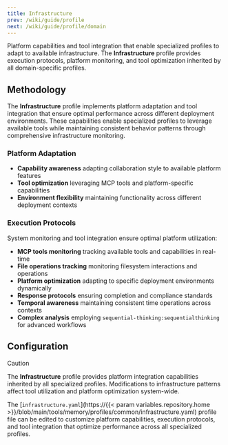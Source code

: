 ```yaml
---
title: Infrastructure
prev: /wiki/guide/profile
next: /wiki/guide/profile/domain
---
```


Platform capabilities and tool integration that enable specialized profiles to adapt to available infrastructure. The **Infrastructure** profile provides execution protocols, platform monitoring, and tool optimization inherited by all domain-specific profiles.

<!--more-->

## Methodology

The **Infrastructure** profile implements platform adaptation and tool integration that ensure optimal performance across different deployment environments. These capabilities enable specialized profiles to leverage available tools while maintaining consistent behavior patterns through comprehensive infrastructure monitoring.

### Platform Adaptation

- **Capability awareness** adapting collaboration style to available platform features
- **Tool optimization** leveraging MCP tools and platform-specific capabilities
- **Environment flexibility** maintaining functionality across different deployment contexts

### Execution Protocols

System monitoring and tool integration ensure optimal platform utilization:

- **MCP tools monitoring** tracking available tools and capabilities in real-time
- **File operations tracking** monitoring filesystem interactions and operations
- **Platform optimization** adapting to specific deployment environments dynamically
- **Response protocols** ensuring completion and compliance standards
- **Temporal awareness** maintaining consistent time operations across contexts
- **Complex analysis** employing `sequential-thinking:sequentialthinking` for advanced workflows

## Configuration

> [!CAUTION]
> The **Infrastructure** profile provides platform integration capabilities inherited by all specialized profiles. Modifications to infrastructure patterns affect tool utilization and platform optimization system-wide.

The [`infrastructure.yaml`](https://{{< param variables.repository.home >}}/blob/main/tools/memory/profiles/common/infrastructure.yaml) profile file can be edited to customize platform capabilities, execution protocols, and tool integration that optimize performance across all specialized profiles.
